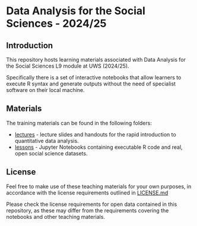 # Data Analysis for the Social Sciences - 2024/25

## Introduction

This repository hosts learning materials associated with Data Analysis for the Social Sciences L9 module at UWS (2024/25). 

Specifically there is a set of interactive notebooks that allow learners to execute R syntax and generate outputs without the need of specialist software on their local machine.

## Materials

The training materials can be found in the following folders:
* [lectures](./lectures) - lecture slides and handouts for the rapid introduction to quantitative data analysis.
* [lessons](./lessons) - Jupyter Notebooks containing executable R code and real, open social science datasets.

## License

Feel free to make use of these teaching materials for your own purposes, in accordance with the license requirements outlined in [LICENSE.md](LICENSE.md)

Please check the license requirements for open data contained in this repository, as these may differ from the requirements covering the notebooks and other teaching materials.
